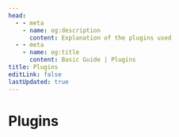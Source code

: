 ```yaml
---
head:
  - - meta
    - name: og:description
      content: Explanation of the plugins used
  - - meta
    - name: og:title
      content: Basic Guide | Plugins
title: Plugins
editLink: false
lastUpdated: true
---
```

# Plugins